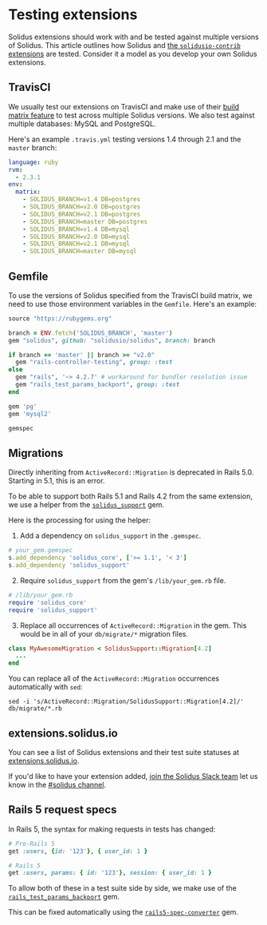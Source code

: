 # Testing extensions

Solidus extensions should work with and be tested against multiple versions of
Solidus. This article outlines how Solidus and [the `solidusio-contrib`
extensions][contrib] are tested. Consider it a model as you develop your own
Solidus extensions.

[contrib]: https://github.com/solidusio-contrib

## TravisCI

We usually test our extensions on TravisCI and make use of their [build matrix
feature][build-matrix] to test across multiple Solidus versions. We also test
against multiple databases: MySQL and PostgreSQL.

Here's an example `.travis.yml` testing versions 1.4 through 2.1 and the
`master` branch:

```yaml
language: ruby
rvm:
  - 2.3.1
env:
  matrix:
    - SOLIDUS_BRANCH=v1.4 DB=postgres
    - SOLIDUS_BRANCH=v2.0 DB=postgres
    - SOLIDUS_BRANCH=v2.1 DB=postgres
    - SOLIDUS_BRANCH=master DB=postgres
    - SOLIDUS_BRANCH=v1.4 DB=mysql
    - SOLIDUS_BRANCH=v2.0 DB=mysql
    - SOLIDUS_BRANCH=v2.1 DB=mysql
    - SOLIDUS_BRANCH=master DB=mysql
```

[build-matrix]: https://docs.travis-ci.com/user/customizing-the-build/#Build-Matrix

## Gemfile

To use the versions of Solidus specified from the TravisCI build matrix, we need
to use those environment variables in the `Gemfile`. Here's an example:

```ruby
source "https://rubygems.org"

branch = ENV.fetch('SOLIDUS_BRANCH', 'master')
gem "solidus", github: "solidusio/solidus", branch: branch

if branch == 'master' || branch >= "v2.0"
  gem "rails-controller-testing", group: :test
else
  gem "rails", '~> 4.2.7' # workaround for bundler resolution issue
  gem "rails_test_params_backport", group: :test
end

gem 'pg'
gem 'mysql2'

gemspec
```

## Migrations

Directly inheriting from `ActiveRecord::Migration` is deprecated in Rails 5.0.
Starting in 5.1, this is an error.

To be able to support both Rails 5.1 and Rails 4.2 from the same extension, we
use a helper from the [`solidus_support`][solidus-support] gem.

Here is the processing for using the helper:


1. Add a dependency on `solidus_support` in the `.gemspec`.

```ruby
# your_gem.gemspec
s.add_dependency 'solidus_core', ['>= 1.1', '< 3']
s.add_dependency 'solidus_support'
```

2. Require `solidus_support` from the gem's `/lib/your_gem.rb` file.

```ruby
# /lib/your_gem.rb
require 'solidus_core'
require 'solidus_support'
```

3. Replace all occurrences of `ActiveRecord::Migration` in the gem. This would
   be in all of your `db/migrate/*` migration files.

```ruby
class MyAwesomeMigration < SolidusSupport::Migration[4.2]
  ...
end
```

You can replace all of the `ActiveRecord::Migration` occurrences automatically
with `sed`:

```shell
sed -i 's/ActiveRecord::Migration/SolidusSupport::Migration[4.2]/' db/migrate/*.rb
```

[solidus-support]: https://github.com/solidusio/solidus_support

## extensions.solidus.io

You can see a list of Solidus extensions and their test suite statuses at
[extensions.solidus.io][extensions].

If you'd like to have your extension added, [join the Solidus Slack team][slack]
let us know in the [#solidus channel][solidus-channel].

[extensions]: http://extensions.solidus.io
[slack]: http://slack.solidus.io
[solidus-channel]: https://solidusio.slack.com/messages/solidus

## Rails 5 request specs

In Rails 5, the syntax for making requests in tests has changed:

``` ruby
# Pre-Rails 5
get :users, {id: '123'}, { user_id: 1 }

# Rails 5
get :users, params: { id: '123'}, session: { user_id: 1 }
```

To allow both of these in a test suite side by side, we make use of the
[`rails_test_params_backport`][rails-test-params-backport] gem.

This can be fixed automatically using the
[`rails5-spec-converter`][rails5-spec-converter] gem.

[rails-test-params-backport]: https://github.com/zendesk/rails_test_params_backport
[rails5-spec-converter]: https://github.com/tjgrathwell/rails5-spec-converter

